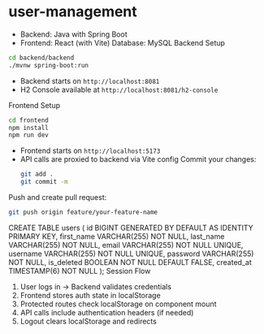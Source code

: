 # user-management
- Backend: Java with Spring Boot
- Frontend: React (with Vite)
Database: MySQL
Backend Setup
```bash
cd backend/backend
./mvnw spring-boot:run
```
- Backend starts on `http://localhost:8081`
- H2 Console available at `http://localhost:8081/h2-console`

Frontend Setup
```bash
cd frontend
npm install
npm run dev
```
- Frontend starts on `http://localhost:5173`
- API calls are proxied to backend via Vite config
Commit your changes:
   ```bash
   git add .
   git commit -m 
   ```

 Push and create pull request:
   ```bash
   git push origin feature/your-feature-name
   ```
CREATE TABLE users (
    id BIGINT GENERATED BY DEFAULT AS IDENTITY PRIMARY KEY,
    first_name VARCHAR(255) NOT NULL,
    last_name VARCHAR(255) NOT NULL,
    email VARCHAR(255) NOT NULL UNIQUE,
    username VARCHAR(255) NOT NULL UNIQUE,
    password VARCHAR(255) NOT NULL,
    is_deleted BOOLEAN NOT NULL DEFAULT FALSE,
    created_at TIMESTAMP(6) NOT NULL
);
Session Flow
1. User logs in → Backend validates credentials
2. Frontend stores auth state in localStorage
3. Protected routes check localStorage on component mount
4. API calls include authentication headers (if needed)
5. Logout clears localStorage and redirects
